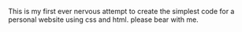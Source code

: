 This is my first ever nervous attempt to create the simplest code for a personal website using css and html. please bear with me.
